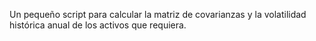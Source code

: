 Un pequeño script para calcular la matriz de covarianzas y la volatilidad histórica anual de los activos que requiera.
